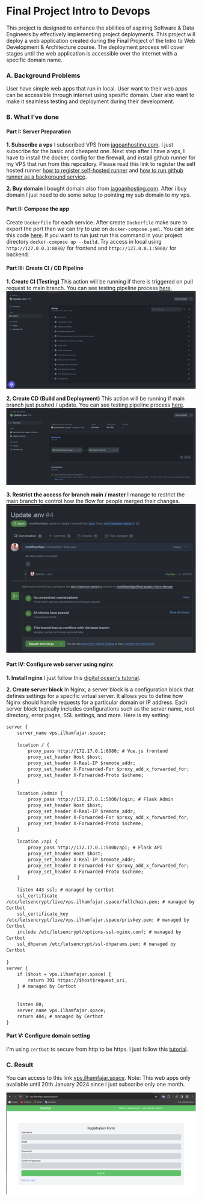 # Final Project Intro to Devops

This project is designed to enhance the abilities of aspiring Software & Data Engineers by effectively implementing project deployments. This project will deploy a web application created during the Final Project of the Intro to Web Development & Architecture course. The deployment process will cover stages until the web application is accessible over the internet with a specific domain name.

### A. Background Problems
User have simple web apps that run in local. User want to their web apps can be accessible through internet using spesific domain. User also want to make it seamless testing and deployment during their development.

### B. What I've done

#### Part I: Server Preparation

 **1. Subscribe a vps**
 I subscribed VPS from [jagoanhosting.com](https://www.jagoanhosting.com/). I just subscribe for the basic and cheapest one. Next step after I have a vps, I have to install the docker, config for the firewall, and install github runner for my VPS that run from this repository. Please read this link to register the self hosted runner [how to register self-hosted runner](https://docs.github.com/en/actions/hosting-your-own-runners/managing-self-hosted-runners/adding-self-hosted-runners) and [how to run github runner as a background service](https://docs.github.com/en/actions/hosting-your-own-runners/managing-self-hosted-runners/configuring-the-self-hosted-runner-application-as-a-service).
 
 **2. Buy domain**
 I bought domain also from [jagoanhosting.com](https://www.jagoanhosting.com/). After i buy domain I just need to do some setup to pointing my sub domain to my vps.
 
#### Part II: Compose the app
Create `Dockerfile` for each service. After create `Dockerfile` make sure to export the port then we can try to use on `docker-compose.yaml`. You can see this code [here](https://github.com/muhilhamfajar/final-project-intro-devops/blob/main/docker-compose.yaml). 
If you want to run just run this command in your project directory `docker-compose up --build`. 
Try access in local using `http://127.0.0.1:8080/` for frontend and `http://127.0.0.1:5000/` for backend.

#### Part III: Create CI / CD Pipeline

 **1. Create CI (Testing)**
This action will be running if there is triggered on pull request to main branch.
You can see testing pipeline process [here](https://github.com/muhilhamfajar/final-project-intro-devops/blob/main/.github/workflows/testing.yaml).
![Testing](https://github.com/muhilhamfajar/final-project-intro-devops/blob/main/storage/testing.png?raw=true)

 **2. Create CD (Build and Deployment)**
This action will be running if main branch just pushed / update.
You can see testing pipeline process [here](https://github.com/muhilhamfajar/final-project-intro-devops/blob/main/.github/workflows/build.yaml).
![Deploy](https://github.com/muhilhamfajar/final-project-intro-devops/blob/main/storage/deploy.png?raw=true)

 **3. Restrict the access for branch main / master**
I manage to restrict the main branch to control how the flow for people merged their changes.
![Protect branch](https://github.com/muhilhamfajar/final-project-intro-devops/blob/main/storage/protect-branch.png?raw=true)

#### Part IV: Configure web server using nginx
 **1. Install nginx**
I just follow this [digital ocean's tutorial](https://www.digitalocean.com/community/tutorials/how-to-install-nginx-on-ubuntu-20-04).

 **2. Create server block**
 In Nginx, a server block is a configuration block that defines settings for a specific virtual server. It allows you to define how Nginx should handle requests for a particular domain or IP address. Each server block typically includes configurations such as the server name, root directory, error pages, SSL settings, and more.
Here is my setting:
```console
server {
    server_name vps.ilhamfajar.space;

    location / {
        proxy_pass http://172.17.0.1:8080; # Vue.js frontend
        proxy_set_header Host $host;
        proxy_set_header X-Real-IP $remote_addr;
        proxy_set_header X-Forwarded-For $proxy_add_x_forwarded_for;
        proxy_set_header X-Forwarded-Proto $scheme;
    }

    location /admin {
        proxy_pass http://172.17.0.1:5000/login; # Flask Admin
        proxy_set_header Host $host;
        proxy_set_header X-Real-IP $remote_addr;
        proxy_set_header X-Forwarded-For $proxy_add_x_forwarded_for;
        proxy_set_header X-Forwarded-Proto $scheme;
    }

    location /api {
        proxy_pass http://172.17.0.1:5000/api; # Flask API
        proxy_set_header Host $host;
        proxy_set_header X-Real-IP $remote_addr;
        proxy_set_header X-Forwarded-For $proxy_add_x_forwarded_for;
        proxy_set_header X-Forwarded-Proto $scheme;
    }

    listen 443 ssl; # managed by Certbot
    ssl_certificate /etc/letsencrypt/live/vps.ilhamfajar.space/fullchain.pem; # managed by Certbot
    ssl_certificate_key /etc/letsencrypt/live/vps.ilhamfajar.space/privkey.pem; # managed by Certbot
    include /etc/letsencrypt/options-ssl-nginx.conf; # managed by Certbot
    ssl_dhparam /etc/letsencrypt/ssl-dhparams.pem; # managed by Certbot

}
server {
    if ($host = vps.ilhamfajar.space) {
        return 301 https://$host$request_uri;
    } # managed by Certbot


    listen 80;
    server_name vps.ilhamfajar.space;
    return 404; # managed by Certbot
}
``` 

#### Part V: Configure domain setting
I'm using `certbot` to secure from http to be https. I just follow this [tutorial](https://www.digitalocean.com/community/tutorials/how-to-secure-nginx-with-let-s-encrypt-on-ubuntu-20-04).

### C. Result
You can access to this link [vps.ilhamfajar.space](http://vps.ilhamfajar.space/). 
Note: This web apps only available until 20th January 2024 since I just subscribe only one month.

![Result](https://github.com/muhilhamfajar/final-project-intro-devops/blob/main/storage/result.png?raw=true)
